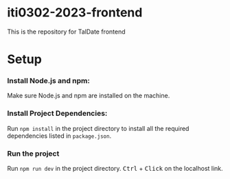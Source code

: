 # iti0302-2023-frontend

This is the repository for TalDate frontend

# Setup

### Install Node.js and npm:

Make sure Node.js and npm are installed on the machine.

### Install Project Dependencies:

Run `npm install` in the project directory to install all the required dependencies listed in `package.json`.

### Run the project

Run `npm run dev` in the project directory.
<kbd>Ctrl</kbd> + <kbd>Click</kbd> on the localhost link.
